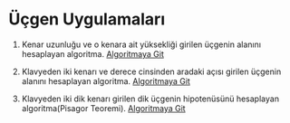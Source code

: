 # Üçgen Uygulamaları

1. Kenar uzunluğu ve o kenara ait yüksekliği girilen üçgenin alanını hesaplayan algoritma. [Algoritmaya Git](/genel/geometri/ucgen/ucgenAlan1.nim)

2. Klavyeden iki kenarı ve derece cinsinden aradaki açısı girilen üçgenin alanını hesaplayan algoritma. [Algoritmaya Git](/genel/geometri/ucgen/ucgenAlan2.nim)

3. Klavyeden iki dik kenarı girilen dik üçgenin hipotenüsünü hesaplayan algoritma(Pisagor Teoremi). [Algoritmaya Git](/genel/geometri/ucgen/ucgenAlan3.nim)
